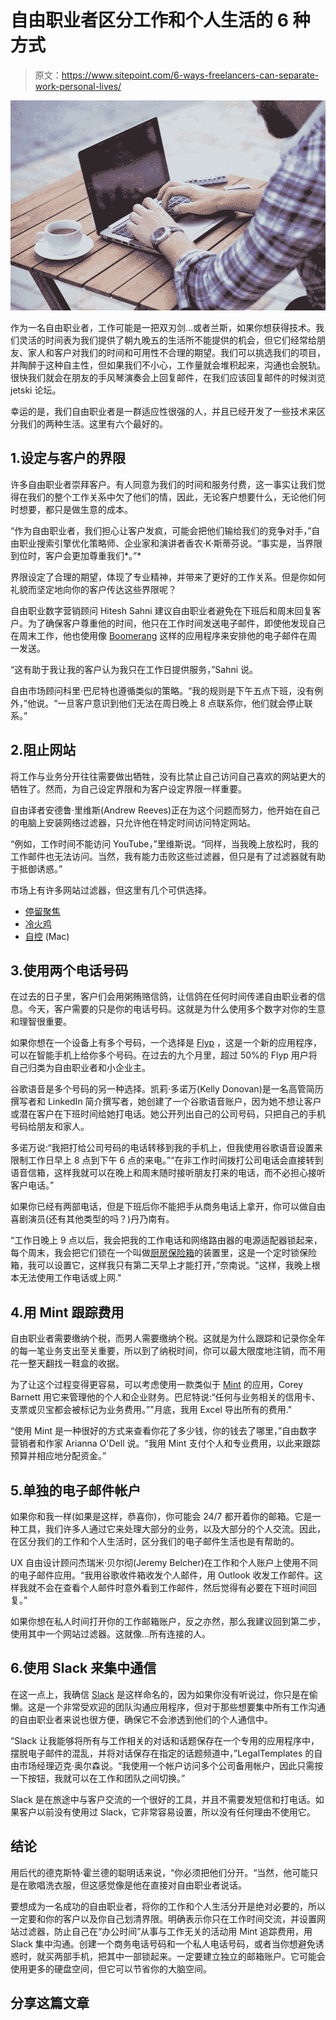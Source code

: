 # 自由职业者区分工作和个人生活的 6 种方式

> 原文：<https://www.sitepoint.com/6-ways-freelancers-can-separate-work-personal-lives/>

![Freelancer](img/72f8d916290b04750efabb6af77a5c82.png)

作为一名自由职业者，工作可能是一把双刃剑…或者兰斯，如果你想获得技术。我们灵活的时间表为我们提供了朝九晚五的生活所不能提供的机会，但它们经常给朋友、家人和客户对我们的时间和可用性不合理的期望。我们可以挑选我们的项目，并陶醉于这种自主性，但如果我们不小心，工作量就会堆积起来，沟通也会脱轨。很快我们就会在朋友的手风琴演奏会上回复邮件，在我们应该回复邮件的时候浏览 jetski 论坛。

幸运的是，我们自由职业者是一群适应性很强的人，并且已经开发了一些技术来区分我们的两种生活。这里有六个最好的。

## 1.设定与客户的界限

许多自由职业者崇拜客户。有人同意为我们的时间和服务付费，这一事实让我们觉得在我们的整个工作关系中欠了他们的情，因此，无论客户想要什么，无论他们何时想要，都只是做生意的成本。

“作为自由职业者，我们担心让客户发疯，可能会把他们输给我们的竞争对手，”自由职业搜索引擎优化策略师、企业家和演讲者香农·K·斯蒂芬说。“事实是，当界限到位时，客户会更加尊重我们*。”*

界限设定了合理的期望，体现了专业精神，并带来了更好的工作关系。但是你如何礼貌而坚定地向你的客户传达这些界限呢？

自由职业数字营销顾问 Hitesh Sahni 建议自由职业者避免在下班后和周末回复客户。为了确保客户尊重他的时间，他只在工作时间发送电子邮件，即使他发现自己在周末工作，他也使用像 [Boomerang](http://www.boomeranggmail.com/hp3/index.html) 这样的应用程序来安排他的电子邮件在周一发送。

“这有助于我让我的客户认为我只在工作日提供服务，”Sahni 说。

自由市场顾问科里·巴尼特也遵循类似的策略。“我的规则是下午五点下班，没有例外，”他说。“一旦客户意识到他们无法在周日晚上 8 点联系你，他们就会停止联系。”

## 2.阻止网站

将工作与业务分开往往需要做出牺牲，没有比禁止自己访问自己喜欢的网站更大的牺牲了。然而，为自己设定界限和为客户设定界限一样重要。

自由译者安德鲁·里维斯(Andrew Reeves)正在为这个问题而努力，他开始在自己的电脑上安装网络过滤器，只允许他在特定时间访问特定网站。

“例如，工作时间不能访问 YouTube，”里维斯说。“同样，当我晚上放松时，我的工作邮件也无法访问。当然，我有能力击败这些过滤器，但只是有了过滤器就有助于抵御诱惑。”

市场上有许多网站过滤器，但这里有几个可供选择。

*   [停留聚焦](https://chrome.google.com/webstore/detail/stayfocusd/laankejkbhbdhmipfmgcngdelahlfoji?hl=en)
*   [冷火鸡](https://getcoldturkey.com/)
*   [自控](http://selfcontrolapp.com/) (Mac)

## 3.使用两个电话号码

在过去的日子里，客户们会用粥贿赂信鸽，让信鸽在任何时间传递自由职业者的信息。今天，客户需要的只是你的电话号码。这就是为什么使用多个数字对你的生意和理智很重要。

如果你想在一个设备上有多个号码，一个选择是 [Flyp](http://cp.mcafee.com/d/2DRPoO738s76Qm7T4T7ArFCXCTbFTpd7dQjrBQXICzBZcSVteX9EVKCrhKUy-qenT6rCZfYf1jKGWJ7BPrKGWJ7BPrX3fSIU_R-p79LK8FZuVtd5-_e6zAQsFTvhWyaqRQRrFFYG7DR8OJMddECQjt-jhphho7fI8CXCM0h7VKDBBKnMTmxcySHaxcI2y8DOVJ5wsUqejobZ8Qg2YvY_om-e30ScCy2tqDQbCy1lI-sBz_d446Ri7NEq8aMd45ouq85ytourvvdPWjh) ，这是一个新的应用程序，可以在智能手机上给你多个号码。在过去的九个月里，超过 50%的 Flyp 用户将自己归类为自由职业者和小企业主。

谷歌语音是多个号码的另一种选择。凯莉·多诺万(Kelly Donovan)是一名高管简历撰写者和 LinkedIn 简介撰写者，她创建了一个谷歌语音账户，因为她不想让客户或潜在客户在下班时间给她打电话。她公开列出自己的公司号码，只把自己的手机号码给朋友和家人。

多诺万说:“我把打给公司号码的电话转移到我的手机上，但我使用谷歌语音设置来限制工作日早上 8 点到下午 6 点的来电。”“在非工作时间拨打公司电话会直接转到语音信箱，这样我就可以在晚上和周末随时接听朋友打来的电话，而不必担心接听客户电话。”

如果你已经有两部电话，但是下班后你不能把手从商务电话上拿开，你可以做自由喜剧演员(还有其他类型的吗？)丹乃南有。

“工作日晚上 9 点以后，我会把我的工作电话和网络路由器的电源适配器锁起来，每个周末，我会把它们锁在一个叫做[厨房保险箱](http://www.thekitchensafe.com/)的装置里，这是一个定时锁保险箱，我可以设置它，这样我只有第二天早上才能打开，”奈南说。"这样，我晚上根本无法使用工作电话或上网."

## 4.用 Mint 跟踪费用

自由职业者需要缴纳个税，而男人需要缴纳个税。这就是为什么跟踪和记录你全年的每一笔业务支出至关重要，所以到了纳税时间，你可以最大限度地注销，而不用花一整天翻找一鞋盒的收据。

为了让这个过程变得更容易，可以考虑使用一款类似于 [Mint](https://www.mint.com/) 的应用，Corey Barnett 用它来管理他的个人和企业财务。巴尼特说:“任何与业务相关的信用卡、支票或贝宝都会被标记为业务费用。”"月底，我用 Excel 导出所有的费用."

“使用 Mint 是一种很好的方式来查看你花了多少钱，你的钱去了哪里，”自由数字营销者和作家 Arianna O'Dell 说。“我用 Mint 支付个人和专业费用，以此来跟踪预算并相应地分配资金。”

## 5.单独的电子邮件帐户

如果你和我一样(如果是这样，恭喜你)，你可能会 24/7 都开着你的邮箱。它是一种工具，我们许多人通过它来处理大部分的业务，以及大部分的个人交流。因此，在区分我们的工作和个人生活时，区分我们的电子邮件生活也是有帮助的。

UX 自由设计顾问杰瑞米·贝尔彻(Jeremy Belcher)在工作和个人账户上使用不同的电子邮件应用。“我用谷歌收件箱收发个人邮件，用 Outlook 收发工作邮件。这样我就不会在查看个人邮件时意外看到工作邮件，然后觉得有必要在下班时间回复。”

如果你想在私人时间打开你的工作邮箱账户，反之亦然，那么我建议回到第二步，使用其中一个网站过滤器。这就像…所有连接的人。

## 6.使用 Slack 来集中通信

在这一点上，我确信 [Slack](https://slack.com/) 是这样命名的，因为如果你没有听说过，你只是在偷懒。这是一个非常受欢迎的团队沟通应用程序，但对于那些想要集中所有工作沟通的自由职业者来说也很方便，确保它不会渗透到他们的个人通信中。

“Slack 让我能够将所有与工作相关的对话和话题保存在一个专用的应用程序中，摆脱电子邮件的混乱，并将对话保存在指定的话题频道中，”LegalTemplates 的自由市场经理迈克·奥尔森说。“我使用一个帐户访问多个公司备用帐户，因此只需按一下按钮，我就可以在工作和团队之间切换。”

Slack 是在旅途中与客户交流的一个很好的工具，并且不需要发短信和打电话。如果客户以前没有使用过 Slack，它非常容易设置，所以没有任何理由不使用它。

## 结论

用后代的德克斯特·霍兰德的聪明话来说，“你必须把他们分开。“当然，他可能只是在歌唱洗衣服，但这感觉像是他在直接对自由职业者说话。

要想成为一名成功的自由职业者，将你的工作和个人生活分开是绝对必要的，所以一定要和你的客户以及你自己划清界限。明确表示你只在工作时间交流，并设置网站过滤器，防止自己在“办公时间”从事与工作无关的活动用 Mint 追踪费用，用 Slack 集中沟通。创建一个商务电话号码和一个私人电话号码，或者当你想避免诱惑时，就买两部手机，把其中一部锁起来。一定要建立独立的邮箱账户。它可能会使用更多的硬盘空间，但它可以节省你的大脑空间。

## 分享这篇文章
